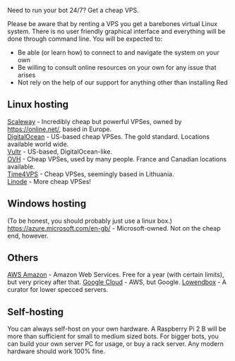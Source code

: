 Need to run your bot 24/7? Get a cheap VPS.

Please be aware that by renting a VPS you get a barebones virtual Linux system. There is no user friendly graphical interface and everything will be done through command line. You will be expected to:

* Be able (or learn how) to connect to and navigate the system on your own
* Be willing to consult online resources on your own for any issue that arises
* Not rely on the help of our support for anything other than installing Red

## Linux hosting
[Scaleway](https://www.scaleway.com/) - Incredibly cheap but powerful VPSes, owned by https://online.net/, based in Europe.<br>
[DigitalOcean](https://www.digitalocean.com/) - US-based cheap VPSes. The gold standard. Locations available world wide.<br>
[Vultr](https://www.vultr.com/?ref=7449790) - US-based, DigitalOcean-like.<br>
[OVH](https://www.ovh.co.uk/) - Cheap VPSes, used by many people. France and Canadian locations available.<br>
[Time4VPS](https://www.time4vps.eu/) - Cheap VPSes, seemingly based in Lithuania.<br>
[Linode](https://www.linode.com/) - More cheap VPSes!<br>

## Windows hosting
(To be honest, you should probably just use a linux box.)
https://azure.microsoft.com/en-gb/ - Microsoft-owned. Not on the cheap end, however.

## Others
[AWS Amazon](https://aws.amazon.com/) - Amazon Web Services. Free for a year (with certain limits), but very pricey after that.
[Google Cloud](https://cloud.google.com/compute/) - AWS, but Google.
[Lowendbox](http://lowendbox.com/) - A curator for lower specced servers.

## Self-hosting
You can always self-host on your own hardware. A Raspberry Pi 2 B will be more than sufficient for small to medium sized bots.
For bigger bots, you can build your own server PC for usage, or buy a rack server.
Any modern hardware should work 100% fine.
